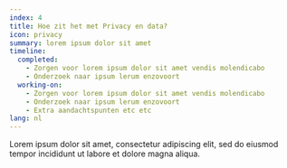 ```yaml
---
index: 4
title: Hoe zit het met Privacy en data?
icon: privacy
summary: lorem ipsum dolor sit amet
timeline:
  completed:
    - Zorgen voor lorem ipsum dolor sit amet vendis molendicabo
    - Onderzoek naar ipsum lerum enzovoort
  working-on:
    - Zorgen voor lorem ipsum dolor sit amet vendis molendicabo
    - Onderzoek naar ipsum lerum enzovoort
    - Extra aandachtspunten etc etc
lang: nl
---
```

Lorem ipsum dolor sit amet, consectetur adipiscing elit, sed do eiusmod tempor incididunt ut labore et dolore magna aliqua.

